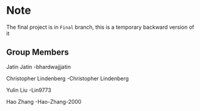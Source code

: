 # Note

The final project is in `Final` branch, this is a temporary backward version of it

## Group Members

Jatin Jatin -bhardwajjjatin

Christopher Lindenberg -Christopher Lindenberg

Yulin Liu -Lin9773

Hao Zhang -Hao-Zhang-2000
